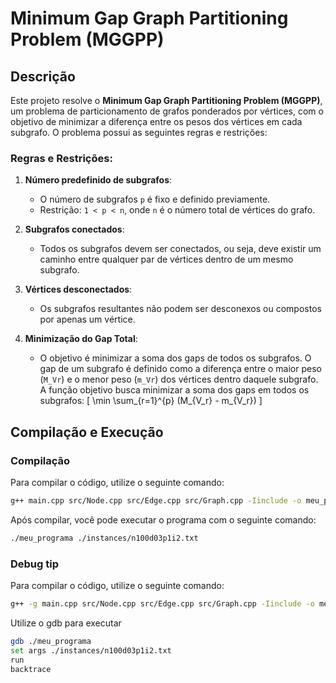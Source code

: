 # Minimum Gap Graph Partitioning Problem (MGGPP)

## Descrição
Este projeto resolve o **Minimum Gap Graph Partitioning Problem (MGGPP)**, um problema de particionamento de grafos ponderados por vértices, com o objetivo de minimizar a diferença entre os pesos dos vértices em cada subgrafo. O problema possui as seguintes regras e restrições:

### Regras e Restrições:
1. **Número predefinido de subgrafos**: 
   - O número de subgrafos `p` é fixo e definido previamente.
   - Restrição: `1 < p < n`, onde `n` é o número total de vértices do grafo.

2. **Subgrafos conectados**: 
   - Todos os subgrafos devem ser conectados, ou seja, deve existir um caminho entre qualquer par de vértices dentro de um mesmo subgrafo.

3. **Vértices desconectados**: 
   - Os subgrafos resultantes não podem ser desconexos ou compostos por apenas um vértice.

4. **Minimização do Gap Total**: 
   - O objetivo é minimizar a soma dos gaps de todos os subgrafos. O gap de um subgrafo é definido como a diferença entre o maior peso (`M_Vr`) e o menor peso (`m_Vr`) dos vértices dentro daquele subgrafo. A função objetivo busca minimizar a soma dos gaps em todos os subgrafos:
     \[
     \min \sum_{r=1}^{p} (M_{V_r} - m_{V_r})
     \]

## Compilação e Execução

### Compilação
Para compilar o código, utilize o seguinte comando:
```bash
g++ main.cpp src/Node.cpp src/Edge.cpp src/Graph.cpp -Iinclude -o meu_programa
```
Após compilar, você pode executar o programa com o seguinte comando:
```bash
./meu_programa ./instances/n100d03p1i2.txt
```
### Debug tip
Para compilar o código, utilize o seguinte comando:
```bash
g++ -g main.cpp src/Node.cpp src/Edge.cpp src/Graph.cpp -Iinclude -o meu_programa
```
Utilize o gdb para executar
```bash
gdb ./meu_programa
set args ./instances/n100d03p1i2.txt
run
backtrace
```
